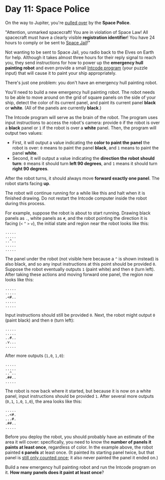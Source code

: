 # Day 11: Space Police
On the way to Jupiter, you're [pulled over](https://www.youtube.com/watch?v=KwY28rpyKDE) by the **Space Police**.

"Attention, unmarked spacecraft! You are in violation of Space Law! All spacecraft must have a clearly visible 
**registration identifier**! You have 24 hours to comply or be sent to 
[Space Jail](https://www.youtube.com/watch?v=BVn1oQL9sWg&t=5)!"

Not wanting to be sent to Space Jail, you radio back to the Elves on Earth for help. Although it takes almost three 
hours for their reply signal to reach you, they send instructions for how to power up the **emergency hull painting 
robot** and even provide a small [Intcode program](https://adventofcode.com/2019/day/9) (your puzzle input) that will 
cause it to paint your ship appropriately.

There's just one problem: you don't have an emergency hull painting robot.

You'll need to build a new emergency hull painting robot. The robot needs to be able to move around on the grid of 
square panels on the side of your ship, detect the color of its current panel, and paint its current panel **black** or 
**white**. (All of the panels are currently **black**.)

The Intcode program will serve as the brain of the robot. The program uses input instructions to access the robot's 
camera: provide `0` if the robot is over a **black** panel or `1` if the robot is over a **white** panel. Then, the 
program will output two values:
* First, it will output a value indicating the **color to paint the panel** the robot is over: `0` means to paint the 
panel **black**, and `1` means to paint the panel **white**.
* Second, it will output a value indicating the **direction the robot should turn**: `0` means it should turn **left 90 
degrees**, and `1` means it should turn **right 90 degrees**.

After the robot turns, it should always move **forward exactly one panel**. The robot starts facing **up**.

The robot will continue running for a while like this and halt when it is finished drawing. Do not restart the Intcode 
computer inside the robot during this process.

For example, suppose the robot is about to start running. Drawing black panels as `.`, white panels as `#`, and the 
robot pointing the direction it is facing (`<` `^` `>` `v`), the initial state and region near the robot looks like 
this:
```
.....
.....
..^..
.....
.....
```
The panel under the robot (not visible here because a `^` is shown instead) is also black, and so any input instructions 
at this point should be provided `0`. Suppose the robot eventually outputs `1` (paint white) and then `0` (turn left). 
After taking these actions and moving forward one panel, the region now looks like this:
```
.....
.....
.<#..
.....
.....
```
Input instructions should still be provided `0`. Next, the robot might output `0` (paint black) and then `0` (turn 
left):
```
.....
.....
..#..
.v...
.....
```
After more outputs (`1,0`, `1,0`):
```
.....
.....
..^..
.##..
.....
```
The robot is now back where it started, but because it is now on a white panel, input instructions should be provided 
`1`. After several more outputs (`0,1`, `1,0`, `1,0`), the area looks like this:
```
.....
..<#.
...#.
.##..
.....
```
Before you deploy the robot, you should probably have an estimate of the area it will cover: specifically, you need to 
know the **number of panels it paints at least once**, regardless of color. In the example above, the robot painted 
**`6` panels** at least once. (It painted its starting panel twice, but that panel is 
[still only counted once](https://www.youtube.com/watch?v=KjsSvjA5TuE); it also never painted the panel it ended on.)

Build a new emergency hull painting robot and run the Intcode program on it. **How many panels does it paint at least 
once**?
